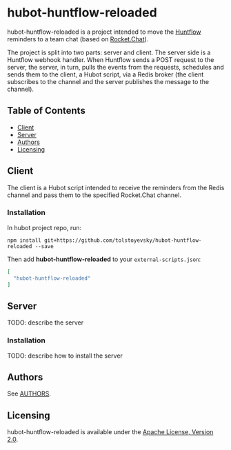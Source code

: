 # hubot-huntflow-reloaded

hubot-huntflow-reloaded is a project intended to move the [Huntflow](https://huntflow.ru) reminders to a team chat (based on [Rocket.Chat](https://rocket.chat/)).

The project is split into two parts: server and client. The server side is a Huntflow webhook handler. When Huntflow sends a POST request to the server, the server, in turn, pulls the events from the requests, schedules and sends them to the client, a Hubot script, via a Redis broker (the client subscribes to the channel and the server publishes the message to the channel). 

## Table of Contents

- [Client](#client)
- [Server](#server)
- [Authors](#authors)
- [Licensing](#licensing)

## Client

The client is a Hubot script intended to receive the reminders from the Redis channel and pass them to the specified Rocket.Chat channel. 

### Installation

In hubot project repo, run:

`npm install git+https://github.com/tolstoyevsky/hubot-huntflow-reloaded --save`

Then add **hubot-huntflow-reloaded** to your `external-scripts.json`:

```json
[
  "hubot-huntflow-reloaded"
]
```

## Server

TODO: describe the server

### Installation

TODO: describe how to install the server

## Authors

See [AUTHORS](AUTHORS.md).

## Licensing

hubot-huntflow-reloaded is available under the [Apache License, Version 2.0](LICENSE).
